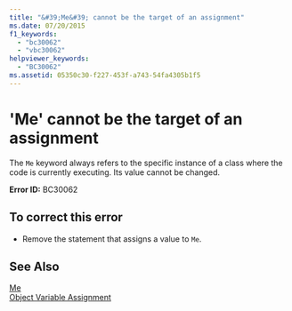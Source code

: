 ```yaml
---
title: "&#39;Me&#39; cannot be the target of an assignment"
ms.date: 07/20/2015
f1_keywords: 
  - "bc30062"
  - "vbc30062"
helpviewer_keywords: 
  - "BC30062"
ms.assetid: 05350c30-f227-453f-a743-54fa4305b1f5
---
```

# &#39;Me&#39; cannot be the target of an assignment
The `Me` keyword always refers to the specific instance of a class where the code is currently executing. Its value cannot be changed.  
  
 **Error ID:** BC30062  
  
## To correct this error  
  
- Remove the statement that assigns a value to `Me`.  
  
## See Also  
 [Me](~/docs/visual-basic/programming-guide/program-structure/me-my-mybase-and-myclass.md#me)  
 [Object Variable Assignment](../../visual-basic/programming-guide/language-features/variables/object-variable-assignment.md)
